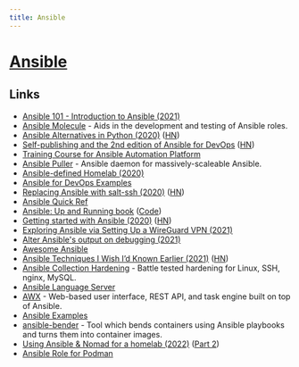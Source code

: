 ```yaml
---
title: Ansible
---
```


# [Ansible](https://www.ansible.com)

## Links

- [Ansible 101 - Introduction to Ansible (2021)](https://www.youtube.com/watch?v=goclfp6a2IQ)
- [Ansible Molecule](https://github.com/ansible-community/molecule) - Aids in the development and testing of Ansible roles.
- [Ansible Alternatives in Python (2020)](http://blog.rfox.eu/en/Explorations/Trying_Ansible_alternatives_in_python.html) ([HN](https://news.ycombinator.com/item?id=23506223))
- [Self-publishing and the 2nd edition of Ansible for DevOps](https://www.jeffgeerling.com/blog/2020/self-publishing-and-2nd-edition-ansible-devops) ([HN](https://news.ycombinator.com/item?id=24138969))
- [Training Course for Ansible Automation Platform](https://github.com/ansible/workshops)
- [Ansible Puller](https://github.com/teslamotors/ansible_puller) - Ansible daemon for massively-scaleable Ansible.
- [Ansible-defined Homelab (2020)](https://0xc45.com/blog/ansible-defined-homelab/)
- [Ansible for DevOps Examples](https://github.com/geerlingguy/ansible-for-devops)
- [Replacing Ansible with salt-ssh (2020)](https://blog.hartwork.org/posts/replacing-ansible-with-salt-ssh-for-speed-and-for-good/) ([HN](https://news.ycombinator.com/item?id=24856502))
- [Ansible Quick Ref](https://github.com/lorin/ansible-quickref)
- [Ansible: Up and Running book](http://www.ansiblebook.com/) ([Code](https://github.com/ansiblebook/ansiblebook))
- [Getting started with Ansible (2020)](https://steampunk.si/blog/getting-started-with-ansible/) ([HN](https://news.ycombinator.com/item?id=25122103))
- [Exploring Ansible via Setting Up a WireGuard VPN (2021)](https://www.tangramvision.com/blog/exploring-ansible-via-setting-up-a-wireguard-vpn)
- [Alter Ansible's output on debugging (2021)](https://jpmens.net/2021/03/12/alter-ansible-s-output-on-debugging/)
- [Awesome Ansible](https://github.com/KeyboardInterrupt/awesome-ansible)
- [Ansible Techniques I Wish I’d Known Earlier (2021)](https://zwischenzugs.com/2021/08/27/five-ansible-techniques-i-wish-id-known-earlier/) ([HN](https://news.ycombinator.com/item?id=28327694))
- [Ansible Collection Hardening](https://github.com/dev-sec/ansible-collection-hardening) - Battle tested hardening for Linux, SSH, nginx, MySQL.
- [Ansible Language Server](https://github.com/ansible/ansible-language-server)
- [AWX](https://github.com/ansible/awx) - Web-based user interface, REST API, and task engine built on top of Ansible.
- [Ansible Examples](https://github.com/ansible/ansible-examples)
- [ansible-bender](https://github.com/ansible-community/ansible-bender) - Tool which bends containers using Ansible playbooks and turns them into container images.
- [Using Ansible & Nomad for a homelab (2022)](https://blog.aleksic.dev/using-ansible-and-nomad-for-a-homelab-part-1) ([Part 2](https://blog.aleksic.dev/using-ansible-and-nomad-for-a-homelab-part-2))
- [Ansible Role for Podman](https://github.com/alvistack/ansible-role-podman)
